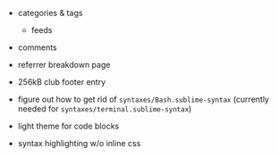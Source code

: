 - categories & tags
  - feeds
- comments
- referrer breakdown page
- 256kB club footer entry

- figure out how to get rid of `syntaxes/Bash.sublime-syntax` (currently needed for `syntaxes/terminal.sublime-syntax`)
- light theme for code blocks
- syntax highlighting w/o inline css
